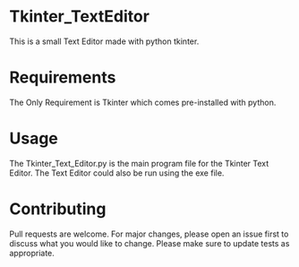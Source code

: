 # Tkinter_TextEditor
This is a small Text Editor made with python tkinter.

# Requirements
The Only Requirement is Tkinter which comes pre-installed with python.

# Usage
The Tkinter_Text_Editor.py is the main program file for the Tkinter Text Editor.
The Text Editor could also be run using the exe file.

# Contributing
Pull requests are welcome. For major changes, please open an issue first to discuss what you would like to change.
Please make sure to update tests as appropriate.
